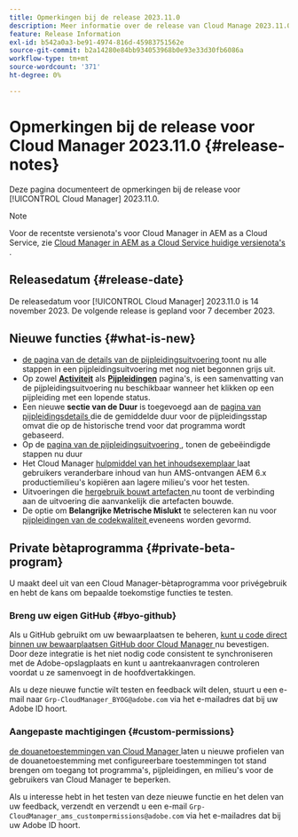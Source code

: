 ```yaml
---
title: Opmerkingen bij de release 2023.11.0
description: Meer informatie over de release van Cloud Manage 2023.11.0.
feature: Release Information
exl-id: b542a0a3-be91-4974-816d-45983751562e
source-git-commit: b2a14280e84bb934053968b0e93e33d30fb6086a
workflow-type: tm+mt
source-wordcount: '371'
ht-degree: 0%

---
```


# Opmerkingen bij de release voor Cloud Manager 2023.11.0 {#release-notes}

Deze pagina documenteert de opmerkingen bij de release voor [!UICONTROL Cloud Manager] 2023.11.0.

>[!NOTE]
>
>Voor de recentste versienota&#39;s voor Cloud Manager in AEM as a Cloud Service, zie [ Cloud Manager in AEM as a Cloud Service huidige versienota&#39;s ](https://experienceleague.adobe.com/nl/docs/experience-manager-cloud-service/content/release-notes/cloud-manager/current).

## Releasedatum {#release-date}

De releasedatum voor [!UICONTROL Cloud Manager] 2023.11.0 is 14 november 2023. De volgende release is gepland voor 7 december 2023.

## Nieuwe functies {#what-is-new}

* [ de pagina van de details van de pijpleidingsuitvoering ](/help/using/managing-pipelines.md#view-details) toont nu alle stappen in een pijpleidingsuitvoering met nog niet begonnen grijs uit.
* Op zowel **[Activiteit](/help/using/managing-pipelines.md#activity)** als **[Pijpleidingen](/help/using/managing-pipelines.md#pipelines)** pagina&#39;s, is een samenvatting van de pijpleidingsuitvoering nu beschikbaar wanneer het klikken op een pijpleiding met een lopende status.
* Een nieuwe **sectie van de Duur** is toegevoegd aan de [ pagina van pijpleidingsdetails ](/help/using/managing-pipelines.md#view-details) die de gemiddelde duur voor de pijpleidingsstap omvat die op de historische trend voor dat programma wordt gebaseerd.
* Op de [ pagina van de pijpleidingsuitvoering ](/help/using/managing-pipelines.md#activity-window), tonen de gebeëindigde stappen nu duur
* Het Cloud Manager [ hulpmiddel van het inhoudsexemplaar ](/help/using/content-copy.md) laat gebruikers veranderbare inhoud van hun AMS-ontvangen AEM 6.x productiemilieu&#39;s kopiëren aan lagere milieu&#39;s voor het testen.
* Uitvoeringen die [ hergebruik bouwt artefacten ](/help/getting-started/project-setup.md#build-artifact-reuse) nu toont de verbinding aan de uitvoering die aanvankelijk die artefacten bouwde.
* De optie om **Belangrijke Metrische Mislukt** te selecteren kan nu voor [ pijpleidingen van de codekwaliteit ](/help/using/non-production-pipelines.md) eveneens worden gevormd.

## Private bètaprogramma {#private-beta-program}

U maakt deel uit van een Cloud Manager-bètaprogramma voor privégebruik en hebt de kans om bepaalde toekomstige functies te testen.

### Breng uw eigen GitHub {#byo-github}

Als u GitHub gebruikt om uw bewaarplaatsen te beheren, [ kunt u code direct binnen uw bewaarplaatsen GitHub door Cloud Manager ](/help/managing-code/private-repositories.md) nu bevestigen. Door deze integratie is het niet nodig code consistent te synchroniseren met de Adobe-opslagplaats en kunt u aantrekaanvragen controleren voordat u ze samenvoegt in de hoofdvertakkingen.

Als u deze nieuwe functie wilt testen en feedback wilt delen, stuurt u een e-mail naar `Grp-CloudManager_BYOG@adobe.com` via het e-mailadres dat bij uw Adobe ID hoort.

### Aangepaste machtigingen {#custom-permissions}

[ de douanetoestemmingen van Cloud Manager ](/help/using/custom-permissions.md) laten u nieuwe profielen van de douanetoestemming met configureerbare toestemmingen tot stand brengen om toegang tot programma&#39;s, pijpleidingen, en milieu&#39;s voor de gebruikers van Cloud Manager te beperken.

Als u interesse hebt in het testen van deze nieuwe functie en het delen van uw feedback, verzendt en verzendt u een e-mail `Grp-CloudManager_ams_custompermissions@adobe.com` via het e-mailadres dat bij uw Adobe ID hoort.
